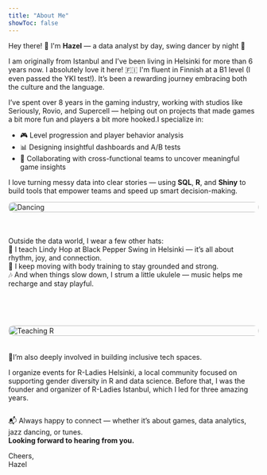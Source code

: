 ```yaml
---
title: "About Me"
showToc: false
---
```

Hey there! 👋 I'm **Hazel** — a data analyst by day, swing dancer by night 💃

I am originally from Istanbul and I’ve been living in Helsinki for more than 6 years now. I absolutely love it here! 🇫🇮 I'm fluent in Finnish at a B1 level (I even passed the YKI test!). It’s been a rewarding journey embracing both the culture and the language.

I’ve spent over 8 years in the gaming industry, working with studios like Seriously, Rovio, and Supercell — helping out on projects that made games a bit more fun and players a bit more hooked.I specialize in:
- 🎮 Level progression and player behavior analysis  
- 📊 Designing insightful dashboards and A/B tests  
- 🧩 Collaborating with cross-functional teams to uncover meaningful game insights

I love turning messy data into clear stories — using **SQL**, **R**, and **Shiny** to build tools that empower teams and speed up smart decision-making.
<div style="display: flex; gap: 20px; flex-wrap: wrap; align-items: flex-start;">

  <div style="flex: 1; min-width: 250px;">
    <img src="/images/lindy_hop_dancing.jpg" alt="Dancing" style="width: 100%; border-radius: 10px;">
  </div>

  <div style="flex: 2; min-width: 250px;">
    <h2></h2>
    <p>Outside the data world, I wear a few other hats:<br>
   💃 I teach Lindy Hop at Black Pepper Swing in Helsinki — it’s all about rhythm, joy, and connection.<br>
   💪 I keep moving with body training to stay grounded and strong.<br>
   🎶 And when things slow down, I strum a little ukulele — music helps me recharge and stay playful.</p>
  </div>

</div>

<br><br>

<div style="display: flex; gap: 20px; flex-wrap: wrap; align-items: flex-start; flex-direction: row-reverse;">

  <div style="flex: 1; min-width: 250px;">
    <img src="/images/teaching3.JPG" alt="Teaching R" style="width: 100%; border-radius: 10px;">
  </div>

  <div style="flex: 2; min-width: 250px;">
    <p>🎉I’m also deeply involved in building inclusive tech spaces.</p>
    <p>I organize events for R-Ladies Helsinki, a local community focused on supporting gender diversity in R and data science.  
Before that, I was the founder and organizer of R-Ladies Istanbul, which I led for three amazing years.</p>
  </div>

</div>


📬 Always happy to connect — whether it’s about games, data analytics, jazz dancing, or tunes.  
**Looking forward to hearing from you.**

Cheers,  
Hazel
